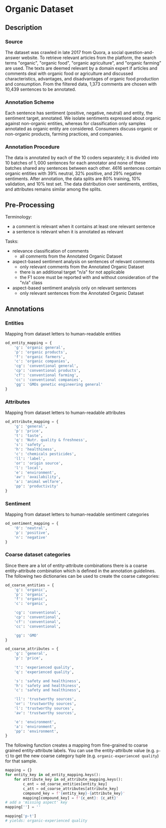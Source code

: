 # Organic Dataset

## Description ##

### Source

The dataset was crawled in late 2017 from Quora, a social question-and-answer website. To retrieve relevant articles from the platform, the search terms "organic", "organic food", "organic agriculture", and "organic farming" are used. The texts are deemed relevant by a domain expert if articles and comments deal with organic food or agriculture and discussed characteristics, advantages, and disadvantages of organic food production and consumption. 
From the filtered data, 1,373 comments are chosen with 10,439 sentences to be annotated.

### Annotation Scheme

Each sentence has sentiment (positive, negative, neutral) and entity, the sentiment target, annotated. We isolate sentiments expressed about organic against non-organic entities, whereas for classification only samples annotated as organic entity are considered. Consumers discuss organic or non-organic products, farming practices, and companies.

### Annotation Procedure

The data is annotated by each of the 10 coders separately; it is divided into 10 batches of $1,000$ sentences for each annotator and none of these batches shared any sentences between each other. 
4616 sentences contain organic entities with 39% neutral, 32% positive, and 29% negative sentiments.
After annotation, the data splits are 80% training, 10% validation, and 10% test set. The data distribution over sentiments, entities, and attributes remains similar among the splits.



## Pre-Processing

Terminology:

- a comment is relevant when it contains at least one relevant sentence
- a sentence is relevant when it is annotated as relevant

Tasks:

- relevance classification of comments
  - all comments from the Annotated Organic Dataset
- aspect-based sentiment analysis on sentences of relevant comments
  - only relevant comments from the Annotated Organic Dataset
  - there is an additional target "n/a" for not applicable
  - the F1 score must be reported with and without consideration of the "n/a" class
- aspect-based sentiment analysis only on relevant sentences
  - only relevant sentences from the Annotated Organic Dataset


## Annotations

### Entities

Mapping from dataset letters to human-readable entities

```python
od_entity_mapping = {
	'g': 'organic general',
	'p': 'organic products',
	'f': 'organic farmers',
	'c': 'organic companies',
	'cg': 'conventional general',
	'cp': 'conventional products',
	'cf': 'conventional farming',
	'cc': 'conventional companies',
	'gg': 'GMOs genetic engineering general'										
}
```

### Attributes
Mapping from dataset letters to human-readable attributes

```python
od_attribute_mapping = {
	'g': 'general',
	'p': 'price',
	't': 'taste',
	'q': 'Nutr. quality & freshness',
	's': 'safety',
	'h': 'healthiness',
	'c': 'chemicals pesticides',
	'll': 'label',
	'or': 'origin source',
	'l': 'local',
	'e': 'environment',
	'av': 'availability',
	'a': 'animal welfare',
	'pp': 'productivity'
}
```

### Sentiment
Mapping from dataset letters to human-readable sentiment categories

```python
od_sentiment_mapping = {
	'0': 'neutral',
	'p': 'positive',
	'n': 'negative'
}
```

### Coarse dataset categories
Since there are a lot of entity-attribute combinations there is a coarse entity-attribute combination which is defined in the annotation guidelines.
The following two dictionaries can be used to create the coarse categories:

```python
od_coarse_entities = {
	'g': 'organic',
	'p': 'organic',
	'f': 'organic',
	'c': 'organic',

	'cg': 'conventional',
	'cp': 'conventional',
	'cf': 'conventional',
	'cc': 'conventional',

	'gg': 'GMO'
}

od_coarse_attributes = {
	'g': 'general',
	'p': 'price',
	
	't': 'experienced quality',
	'q': 'experienced quality',

	's': 'safety and healthiness',
	'h': 'safety and healthiness',
	'c': 'safety and healthiness',

	'll': 'trustworthy sources',
	'or': 'trustworthy sources',
	'l': 'trustworthy sources',
	'av': 'trustworthy sources',

	'e': 'environment',
	'a': 'environment',
	'pp': 'environment',
}
```

The following function creates a mapping from fine-grained to coarse grained entity-attribute labels.
You can use the entity-attribute value (e.g. `p-t`) to get the new coarse category tuple (e.g. `organic-experienced quality`) for that sample.

```python
mapping = {}
for entity_key in od_entity_mapping.keys():
	for attribute_key in od_attribute_mapping.keys():
		c_ent = od_coarse_entities[entity_key]
		c_att = od_coarse_attributes[attribute_key]
		compound_key = f'{entity_key}-{attribute_key}'
		mapping[compound_key] = f'{c_ent}: {c_att}'
# add a 'missing aspect' key
mapping[''] = ''

mapping['p-t']
# yields: organic-experienced quality
```



